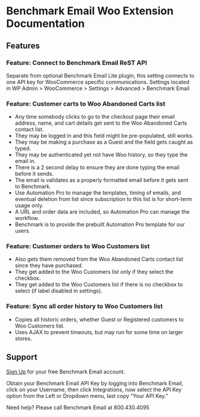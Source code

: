# Benchmark Email Woo Extension Documentation

## Features

### Feature: Connect to Benchmark Email ReST API

Separate from optional Benchmark Email Lite plugin, this setting connects to one API key for WooCommerce specific communications.
Settings located in WP Admin > WooCommerce > Settings > Advanced > Benchmark Email

### Feature: Customer carts to Woo Abandoned Carts list
- Any time somebody clicks to go to the checkout page their email address, name, and cart details get sent to the Woo Abandoned Carts contact list.
- They may be logged in and this field might be pre-populated, still works.
- They may be making a purchase as a Guest and the field gets caught as typed.
- They may be authenticated yet not have Woo history, so they type the email in.
- There is a 2 second delay to ensure they are done typing the email before it sends.
- The email is validates as a properly formatted email before it gets sent to Benchmark.
- Use Automation Pro to manage the templates, timing of emails, and eventual deletion from list since subscription to this list is for short-term usage only.
- A URL and order data are included, so Automation Pro can manage the workflow.
- Benchmark is to provide the prebuilt Automation Pro template for our users.

### Feature: Customer orders to Woo Customers list
- Also gets them removed from the Woo Abandoned Carts contact list since they have purchased.
- They get added to the Woo Customers list only if they select the checkbox.
- They get added to the Woo Customers list if there is no checkbox to select (if label disabled in settings).

### Feature: Sync all order history to Woo Customers list
- Copies all historic orders, whether Guest or Registered customers to Woo Customers list.
- Uses AJAX to prevent timeouts, but may run for some time on larger stores.

## Support

[Sign Up](http://www.benchmarkemail.com/Register) for your free Benchmark Email account.

Obtain your Benchmark Email API Key by logging into Benchmark Email, click on your Username, then click Integrations, now select the API Key option from the Left or Dropdown menu, last copy “Your API Key.”

Need help? Please call Benchmark Email at 800.430.4095
